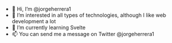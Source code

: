 - 👋 Hi, I’m @jorgeherrera1
- 👀 I’m interested in all types of technologies, although I like web development a lot
- 🌱 I’m currently learning Svelte
- 📫 You can send me a message on Twitter @jorgeherrera1

<!---
jorgeherrera1/jorgeherrera1 is a ✨ special ✨ repository because its `README.md` (this file) appears on your GitHub profile.
You can click the Preview link to take a look at your changes.
--->

